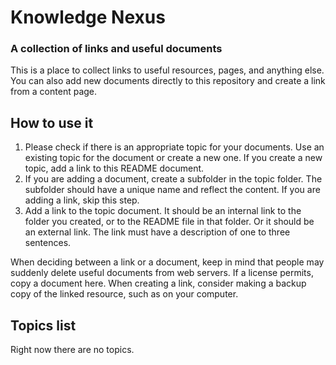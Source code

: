 # Knowledge Nexus
### A collection of links and useful documents

This is a place to collect links to useful resources, pages, and anything else. You can also add new documents directly to this repository and create a link from a content page.

## How to use it

1. Please check if there is an appropriate topic for your documents. Use an existing topic for the document or create a new one. If you create a new topic, add a link to this README document.
2. If you are adding a document, create a subfolder in the topic folder. The subfolder should have a unique name and reflect the content. If you are adding a link, skip this step.
3. Add a link to the topic document. It should be an internal link to the folder you created, or to the README file in that folder. Or it should be an external link. The link must have a description of one to three sentences.

When deciding between a link or a document, keep in mind that people may suddenly delete useful documents from web servers. If a license permits, copy a document here. When creating a link, consider making a backup copy of the linked resource, such as on your computer. 

## Topics list

Right now there are no topics.
